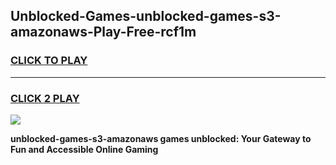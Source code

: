 
## Unblocked-Games-unblocked-games-s3-amazonaws-Play-Free-rcf1m
<h3>
<a href="https://premium76.site?title=unblocked-games-s3-amazonaws&ref=21A">CLICK TO PLAY</a></h3>
<hr>

<h3>
<a href="https://premium76.site?title=unblocked-games-s3-amazonaws&ref=21A">CLICK 2 PLAY</a>
  
</h3>

<a href="https://premium76.site?title=unblocked-games-s3-amazonaws&ref=21A"><img src="https://clearcache.store/games.png"></a>


**unblocked-games-s3-amazonaws games unblocked: Your Gateway to Fun and Accessible Online Gaming**
